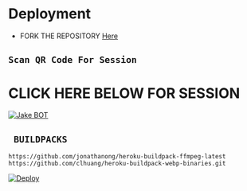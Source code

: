 # Deployment 

- FORK THE REPOSITORY [Here](https://github.com/mohalicious/Naruto/fork)

## `Scan QR Code For Session`
# CLICK HERE BELOW  FOR SESSION 
[![Jake BOT](https://repl.it/badge/github/quiec/whatsasena)](https://replit.com/@Mohalicious/NarutoScanner?s=app)

## ` BUILDPACKS`

```
https://github.com/jonathanong/heroku-buildpack-ffmpeg-latest
https://github.com/clhuang/heroku-buildpack-webp-binaries.git
```

[![Deploy](https://www.herokucdn.com/deploy/button.svg)](https://heroku.com/deploy?template=https://github.com/mohalicious/Naruto/)
